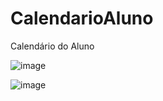 # CalendarioAluno
Calendário do Aluno

![image](https://github.com/TaurusGym/CalendarioAluno/assets/170985751/ecdac65f-7088-4238-896f-2ebfab8ef04d)

![image](https://github.com/TaurusGym/CalendarioAluno/assets/170985751/58d789f0-afe2-40fc-994f-1ff2b9ae38cb)


